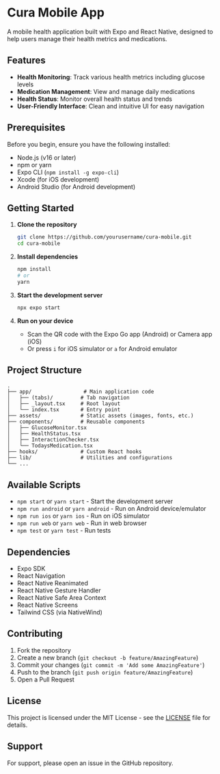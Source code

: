 # Cura Mobile App

A mobile health application built with Expo and React Native, designed to help users manage their health metrics and medications.

## Features

- **Health Monitoring**: Track various health metrics including glucose levels
- **Medication Management**: View and manage daily medications
- **Health Status**: Monitor overall health status and trends
- **User-Friendly Interface**: Clean and intuitive UI for easy navigation

## Prerequisites

Before you begin, ensure you have the following installed:

- Node.js (v16 or later)
- npm or yarn
- Expo CLI (`npm install -g expo-cli`)
- Xcode (for iOS development)
- Android Studio (for Android development)

## Getting Started

1. **Clone the repository**
   ```bash
   git clone https://github.com/yourusername/cura-mobile.git
   cd cura-mobile
   ```

2. **Install dependencies**
   ```bash
   npm install
   # or
   yarn
   ```

3. **Start the development server**
   ```bash
   npx expo start
   ```

4. **Run on your device**
   - Scan the QR code with the Expo Go app (Android) or Camera app (iOS)
   - Or press `i` for iOS simulator or `a` for Android emulator

## Project Structure

```
.
├── app/                 # Main application code
│   ├── (tabs)/         # Tab navigation
│   ├── _layout.tsx     # Root layout
│   └── index.tsx       # Entry point
├── assets/             # Static assets (images, fonts, etc.)
├── components/         # Reusable components
│   ├── GlucoseMonitor.tsx
│   ├── HealthStatus.tsx
│   ├── InteractionChecker.tsx
│   └── TodaysMedication.tsx
├── hooks/              # Custom React hooks
├── lib/                # Utilities and configurations
└── ...
```

## Available Scripts

- `npm start` or `yarn start` - Start the development server
- `npm run android` or `yarn android` - Run on Android device/emulator
- `npm run ios` or `yarn ios` - Run on iOS simulator
- `npm run web` or `yarn web` - Run in web browser
- `npm test` or `yarn test` - Run tests

## Dependencies

- Expo SDK
- React Navigation
- React Native Reanimated
- React Native Gesture Handler
- React Native Safe Area Context
- React Native Screens
- Tailwind CSS (via NativeWind)

## Contributing

1. Fork the repository
2. Create a new branch (`git checkout -b feature/AmazingFeature`)
3. Commit your changes (`git commit -m 'Add some AmazingFeature'`)
4. Push to the branch (`git push origin feature/AmazingFeature`)
5. Open a Pull Request

## License

This project is licensed under the MIT License - see the [LICENSE](LICENSE) file for details.

## Support

For support, please open an issue in the GitHub repository.
